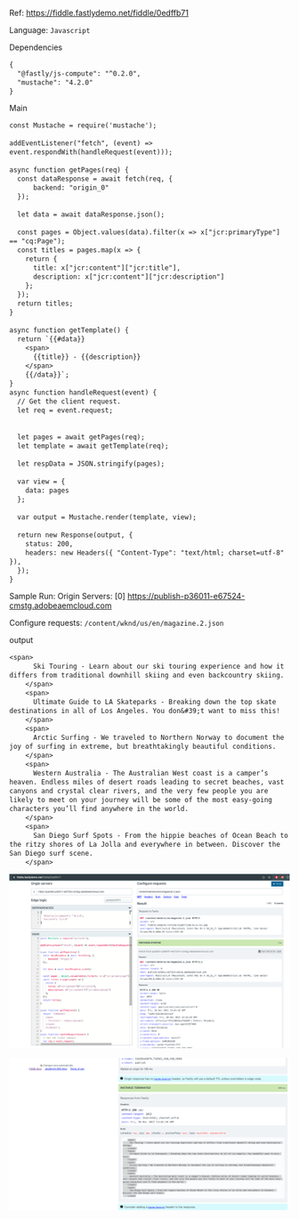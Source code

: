 Ref: https://fiddle.fastlydemo.net/fiddle/0edffb71

Language: `Javascript`

Dependencies
```
{
  "@fastly/js-compute": "^0.2.0",
  "mustache": "4.2.0"
}
```

Main
```
const Mustache = require('mustache');

addEventListener("fetch", (event) => event.respondWith(handleRequest(event)));

async function getPages(req) {
  const dataResponse = await fetch(req, {
      backend: "origin_0"
  });
  
  let data = await dataResponse.json();

  const pages = Object.values(data).filter(x => x["jcr:primaryType"] == "cq:Page");
  const titles = pages.map(x => {
    return {
      title: x["jcr:content"]["jcr:title"],
      description: x["jcr:content"]["jcr:description"]
    };
  });
  return titles;
}

async function getTemplate() {
  return `{{#data}}
    <span>
      {{title}} - {{description}}
    </span>
    {{/data}}`;
}
async function handleRequest(event) {
  // Get the client request.
  let req = event.request;


  let pages = await getPages(req);
  let template = await getTemplate(req);

  let respData = JSON.stringify(pages);

  var view = {
    data: pages
  };

  var output = Mustache.render(template, view);

  return new Response(output, {
    status: 200,
    headers: new Headers({ "Content-Type": "text/html; charset=utf-8" }),
  });
}
```

Sample Run:
Origin Servers: 
[0] https://publish-p36011-e67524-cmstg.adobeaemcloud.com

Configure requests:
`/content/wknd/us/en/magazine.2.json`

output
```
<span>
      Ski Touring - Learn about our ski touring experience and how it differs from traditional downhill skiing and even backcountry skiing.
    </span>
    <span>
      Ultimate Guide to LA Skateparks - Breaking down the top skate destinations in all of Los Angeles. You don&#39;t want to miss this!
    </span>
    <span>
      Arctic Surfing - We traveled to Northern Norway to document the joy of surfing in extreme, but breathtakingly beautiful conditions.
    </span>
    <span>
      Western Australia - The Australian West coast is a camper’s heaven. Endless miles of desert roads leading to secret beaches, vast canyons and crystal clear rivers, and the very few people you are likely to meet on your journey will be some of the most easy-going characters you’ll find anywhere in the world. 
    </span>
    <span>
      San Diego Surf Spots - From the hippie beaches of Ocean Beach to the ritzy shores of La Jolla and everywhere in between. Discover the San Diego surf scene.
    </span>
```

![Output Screenshot 1](./_resources/2021-12-10-19-14-00.png)

![Output Screenshot 2](./_resources/2021-12-10-19-14-11.png)

